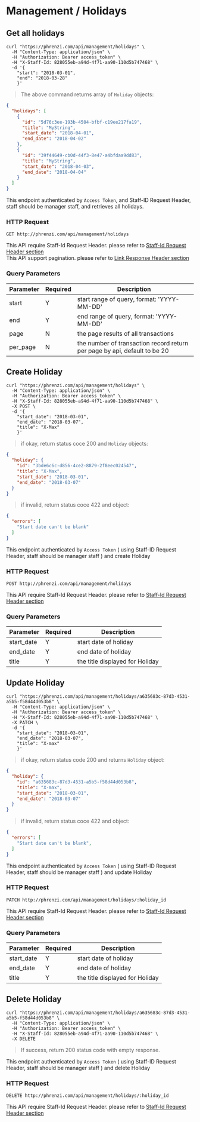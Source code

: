# Management / Holidays

## Get all holidays

```shell
curl "https://phrenzi.com/api/management/holidays" \
  -H "Content-Type: application/json" \
  -H "Authorization: Bearer access_token" \
  -H "X-Staff-Id: 828055eb-a94d-4f71-aa90-110d5b747468" \
  -d '{
    "start": "2018-03-01",
    "end": "2018-03-28"
    }'

```

> The above command returns array of `Holiday` objects:

```json
{
  "holidays": [
    {
      "id": "5d76c3ee-193b-4504-bfbf-c19ee217fa19",
      "title": "MyString",
      "start_date": "2018-04-01",
      "end_date": "2018-04-02"
    },
    {
      "id": "39f44649-cb0d-44f3-8e47-a4bfdaa9dd83",
      "title": "MyString",
      "start_date": "2018-04-03",
      "end_date": "2018-04-04"
    }
  ]
}
```

This endpoint authenticated by `Access Token`, and Staff-ID Request Header, staff should be manager staff, and retrieves all holidays.

### HTTP Request

`GET http://phrenzi.com/api/management/holidays`

<aside class="info">This API require Staff-Id Request Header. please refer to <a
href="#staff-id-request-header">Staff-Id Request Header section</a></aside>

<aside class="info">This API support pagination. please refer to <a
href="#link-response-header">Link Response Header section</a></aside>

### Query Parameters

Parameter | Required | Description
--------- | ----------- | ----------
start | Y | start range of query, format: 'YYYY-MM-DD'
end | Y | end range of query, format: 'YYYY-MM-DD'
page | N | the page results of all transactions
per_page | N | the number of transaction record return per page by api, default to be 20

## Create Holiday

```shell
curl "https://phrenzi.com/api/management/holidays" \
  -H "Content-Type: application/json" \
  -H "Authorization: Bearer access_token" \
  -H "X-Staff-Id: 828055eb-a94d-4f71-aa90-110d5b747468" \
  -X POST \
  -d '{
    "start_date": "2018-03-01",
    "end_date": "2018-03-07",
    "title": "X-Max"
    }'
```

> if okay, return status coce 200 and `Holiday` objects:

```json
{
  "holiday": {
    "id": "3bde6c6c-d856-4ce2-8879-2f8eec024547",
    "title": "X-Max",
    "start_date": "2018-03-01",
    "end_date": "2018-03-07"
  }
}
```

> if invalid, return status coce 422 and object:

``` json
{
  "errors": [
    "Start date can't be blank"
  ]
}
```

This endpoint authenticated by `Access Token` ( using Staff-ID Request Header, staff should be manager staff ) and create Holiday

### HTTP Request

`POST http://phrenzi.com/api/management/holidays`

<aside class="info">This API require Staff-Id Request Header. please refer to <a
href="#staff-id-request-header">Staff-Id Request Header section</a></aside>

### Query Parameters

Parameter | Required | Description
--------- | ----------- | ----------
start_date | Y | start date of holiday
end_date | Y | end date of holiday
title | Y | the title displayed for Holiday

## Update Holiday

```shell
curl "https://phrenzi.com/api/management/holidays/a635683c-87d3-4531-a5b5-f58d44d053b8" \
  -H "Content-Type: application/json" \
  -H "Authorization: Bearer access_token" \
  -H "X-Staff-Id: 828055eb-a94d-4f71-aa90-110d5b747468" \
  -X PATCH \
  -d '{
    "start_date": "2018-03-01",
    "end_date": "2018-03-07",
    "title": "X-max"
    }'
```

> if okay, return status code 200 and returns `Holiday` object:

```json
{
  "holiday": {
    "id": "a635683c-87d3-4531-a5b5-f58d44d053b8",
    "title": "X-max",
    "start_date": "2018-03-01",
    "end_date": "2018-03-07"
  }
}
```

> if invalid, return status coce 422 and object:

``` json
{
  "errors": [
    "Start date can't be blank",
  ]
}
```

This endpoint authenticated by `Access Token` ( using Staff-ID Request Header, staff should be manager staff ) and update Holiday

### HTTP Request

`PATCH http://phrenzi.com/api/management/holidays/:holiday_id`

<aside class="info">This API require Staff-Id Request Header. please refer to <a
href="#staff-id-request-header">Staff-Id Request Header section</a></aside>

### Query Parameters

Parameter | Required | Description
--------- | ----------- | ----------
start_date | Y | start date of holiday
end_date | Y | end date of holiday
title | Y | the title displayed for Holiday

## Delete Holiday

```shell
curl "https://phrenzi.com/api/management/holidays/a635683c-87d3-4531-a5b5-f58d44d053b8" \
  -H "Content-Type: application/json" \
  -H "Authorization: Bearer access_token" \
  -H "X-Staff-Id: 828055eb-a94d-4f71-aa90-110d5b747468" \
  -X DELETE
```

> If success, return 200 status code with empty response.

This endpoint authenticated by `Access Token` ( using Staff-ID Request Header, staff should be manager staff ) and delete Holiday

### HTTP Request

`DELETE http://phrenzi.com/api/management/holidays/:holiday_id`

<aside class="info">This API require Staff-Id Request Header. please refer to <a
href="#staff-id-request-header">Staff-Id Request Header section</a></aside>
